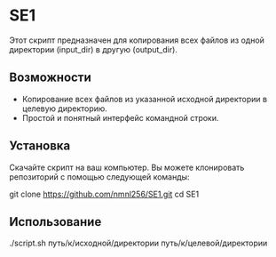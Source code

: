 # SE1

Этот скрипт предназначен для копирования всех файлов из одной директории (input_dir) в другую (output_dir).

## Возможности

- Копирование всех файлов из указанной исходной директории в целевую директорию.
- Простой и понятный интерфейс командной строки.

## Установка

Скачайте скрипт на ваш компьютер. Вы можете клонировать репозиторий с помощью следующей команды:


git clone https://github.com/nmnl256/SE1.git
cd SE1

## Использование

./script.sh путь/к/исходной/директории путь/к/целевой/директории